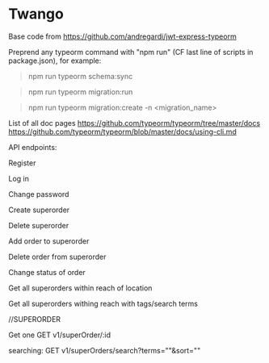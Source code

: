 # Twango

Base code from https://github.com/andregardi/jwt-express-typeorm

Preprend any typeorm command with "npm run" (CF last line of scripts in package.json), for example: 

> npm run typeorm schema:sync

> npm run typeorm migration:run

> npm run typeorm migration:create -n <migration_name> 

List of all doc pages
https://github.com/typeorm/typeorm/tree/master/docs
https://github.com/typeorm/typeorm/blob/master/docs/using-cli.md


API endpoints:

Register

Log in 

Change password

Create superorder

Delete superorder

Add order to superorder

Delete order from superorder

Change status of order

Get all superorders within reach of location

Get all superorders withing reach with tags/search terms


//SUPERORDER

Get one
GET v1/superOrder/:id

searching:
GET v1/superOrders/search?terms=""&sort=""



